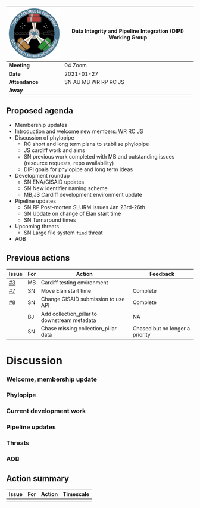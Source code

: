 | <img src="/assets/dipi.png" alt="DIPI Badge" width="150">      | Data Integrity and Pipeline Integration (DIPI) Working Group |
| -------------- | -------------------- |
| **Meeting**    | 04 Zoom              |
| **Date**       | 2021-01-27           |
| **Attendance** | SN AU MB WR RP RC JS |
| **Away**       |                      |

## Proposed agenda

* Membership updates
* Introduction and welcome new members: WR RC JS
* Discussion of phylopipe
    * RC short and long term plans to stabilise phylopipe
    * JS cardiff work and aims
    * SN previous work completed with MB and outstanding issues (resource requests, repo availability)
    * DIPI goals for phylopipe and long term ideas
* Development roundup
    * SN ENA/GISAID updates
    * SN New identifier naming scheme
    * MB,JS Cardiff development environment update
* Pipeline updates
    * SN,RP Post-morten SLURM issues Jan 23rd-26th
    * SN Update on change of Elan start time
    * SN Turnaround times
* Upcoming threats
    * SN Large file system `find` threat
* AOB

## Previous actions

| Issue | For | Action          | Feedback          |
|-------|-----|-----------------|--------------------|
| [#3](https://github.com/cog-uk/dipi-group/issues/3) | MB | Cardiff testing environment |  |
| [#7](https://github.com/COG-UK/dipi-group/issues/7) | SN | Move Elan start time | Complete |
| [#8](https://github.com/COG-UK/dipi-group/issues/8) | SN | Change GISAID submission to use API | Complete |
| | BJ | Add collection_pillar to downstream metadata |  NA |
| | SN | Chase missing collection_pillar data |  Chased but no longer a priority |

# Discussion

### Welcome, membership update

### Phylopipe

### Current development work

### Pipeline updates

### Threats

### AOB

## Action summary

| Issue | For | Action          | Timescale          |
|-------|-----|-----------------|--------------------|
| |  |  |  |
